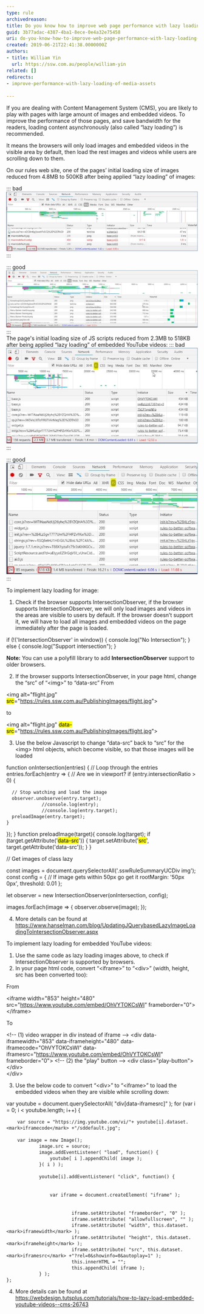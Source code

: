 ```yaml
---
type: rule
archivedreason: 
title: Do you know how to improve web page performance with lazy loading of media assets?
guid: 3b77adac-4387-4ba1-8ece-0e4a32e75458
uri: do-you-know-how-to-improve-web-page-performance-with-lazy-loading-of-media-assets
created: 2019-06-21T22:41:38.0000000Z
authors:
- title: William Yin
  url: https://ssw.com.au/people/william-yin
related: []
redirects:
- improve-performance-with-lazy-loading-of-media-assets

---
```


If you are dealing with Content Management System (CMS), you are likely to play with pages with large amount of images and embedded videos. To improve the performance of those pages, and save bandwidth for the readers, loading content asynchronously (also called “lazy loading”) is recommended.

It means the browsers will only load images and embedded videos in the visible area by default, then load the rest images and videos while users are scrolling down to them.

<!--endintro-->

On our rules web site, one of the pages’ initial loading size of images reduced from 4.8MB to 500KB after being applied “lazy loading” of images:

::: bad  
![Figure: Bad Example - load all images by default](load-images-1.jpg)  
:::  

::: good  
![Figure: Good Example - Do not load all images by default, only load them when they are visible while scrolling down the browsers](load-images-2.jpg)  
:::  
The page's initial loading size of JS scripts reduced from 2.3MB to 518KB after being applied “lazy loading” of embedded YouTube videos:
::: bad  
![Figure: Bad Example – load all embedded YouTube videos by default](load-images-3.jpg)  
:::  

::: good  
![Figure: Good Example - Do not load all embedded YouTube videos by default, only load them when they are visible while scrolling down the browsers](load-images-4.jpg)  
:::  

To implement lazy loading for image:

1.	Check if the browser supports IntersectionObserver, if the browser supports IntersectionObserver, we will only load images and videos in the areas are visible to users by default. If the browser doesn’t support it, we will have to load all images and embedded videos on the page immediately after the page is loaded.

if (!('IntersectionObserver' in window)) {
    console.log("No Intersection");
} else {
               console.log("Support intersection");
}

**Note:** You can use a polyfill library to add  **IntersectionObserver** support to older browsers.

2.	If the browser supports IntersectionObserver, in your page html, change the “src” of “&lt;img&gt;” to “data-src”
From

&lt;img alt="flight.jpg"           <mark>src</mark>="https://rules.ssw.com.au/PublishingImages/flight.jpg"&gt;

to

&lt;img alt="flight.jpg"           <mark>data-src</mark>="https://rules.ssw.com.au/PublishingImages/flight.jpg"&gt;

3.	Use the below Javascript to change “data-src” back to “src” for the &lt;img&gt; html objects, which become visible, so that those images will be loaded

function onIntersection(entries) {
  // Loop through the entries
  entries.forEach(entry =&gt; {
    // Are we in viewport?
    if (entry.intersectionRatio &gt; 0) {


      // Stop watching and load the image
      observer.unobserve(entry.target);
                 //console.log(entry);
                 //console.log(entry.target);          
      preloadImage(entry.target);
    }
  });
}
function preloadImage(target){
console.log(target);
if (target.getAttribute('<mark>data-src</mark>')) {
            target.setAttribute('<mark>src</mark>', target.getAttribute('data-src'));
        } 
}

// Get images of class lazy

const images = document.querySelectorAll('.sswRuleSummaryUCDiv img');
const config = {
  // If image gets within 50px go get it
  rootMargin: '50px 0px',
  threshold: 0.01
};

let observer = new IntersectionObserver(onIntersection, config);
 
  images.forEach(image =&gt; {
    observer.observe(image);
  });

4.	More details can be found at           https://www.hanselman.com/blog/UpdatingJQuerybasedLazyImageLoadingToIntersectionObserver.aspx

To implement lazy loading for embedded YouTube videos:

1.	Use the same code as lazy loading images above, to check if IntersectionObserver is supported by browsers.
2.	In your page html code, convert “&lt;iframe&gt;” to “&lt;div&gt;” (width, height, src has been converted too):

From

&lt;iframe width="853" height="480" src="https://www.youtube.com/embed/OhVYTOKCsWI" frameborder="0"&gt;&lt;/iframe&gt;

To

&lt;!-- (1) video wrapper in div instead of iframe --&gt;
&lt;div data-iframewidth="853" data-iframeheight="480" data-iframecode="OhVYTOKCsWI" data-iframesrc="https://www.youtube.com/embed/OhVYTOKCsWI" frameborder="0"&gt;
    &lt;!-- (2) the "play" button --&gt;
    &lt;div class="play-button"&gt;&lt;/div&gt;      
&lt;/div&gt;

3.   Use the below code to convert “&lt;div&gt;” to “&lt;iframe&gt;” to load the embedded videos when they are visible while scrolling down:

var youtube = document.querySelectorAll( "div[data-iframesrc]" );
          for (var i = 0; i &lt; youtube.length; i++) {

        var source = "https://img.youtube.com/vi/"+ youtube[i].dataset.<mark>iframecode</mark> +"/sddefault.jpg";

        var image = new Image();
                image.src = source;
                image.addEventListener( "load", function() {
                    youtube[ i ].appendChild( image );
                }( i ) );

                youtube[i].addEventListener( "click", function() {


                    var iframe = document.createElement( "iframe" );


                            iframe.setAttribute( "frameborder", "0" );
                            iframe.setAttribute( "allowfullscreen", "" );
                            iframe.setAttribute( "width", this.dataset.<mark>iframewidth</mark> );
                            iframe.setAttribute( "height", this.dataset.<mark>iframeheight</mark> );
                            iframe.setAttribute( "src", this.dataset.<mark>iframesrc</mark> +"?rel=0&showinfo=0&autoplay=1" );
                            this.innerHTML = "";
                            this.appendChild( iframe );
                } );    
    };

4.	  More details can be found at           https://webdesign.tutsplus.com/tutorials/how-to-lazy-load-embedded-youtube-videos--cms-26743

